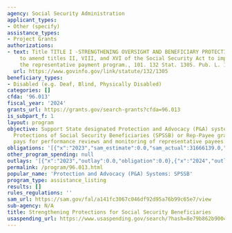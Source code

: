 ```yaml
---
agency: Social Security Administration
applicant_types:
- Other (specify)
assistance_types:
- Project Grants
authorizations:
- text: Title TITLE I -STRENGTHENING OVERSIGHT AND BENEFICIARY PROTECTION., An act
    to amend titles II, VIII, and XVI of the Social Security Act to improve and strengthen
    the representative payment program., 101. 132 Stat. 1305. Pub. L. 115, 115-165.
  url: https://www.govinfo.gov/link/statute/132/1305
beneficiary_types:
- Disabled (e.g. Deaf, Blind, Physically Disabled)
categories: []
cfda: '96.013'
fiscal_year: '2024'
grants_url: https://grants.gov/search-grants?cfda=96.013
is_subpart_f: 1
layout: program
objective: Support State designated Protection and Advocacy (P&A) systems. The Strengthening
  Protections of Social Security Beneficiaries (SPSSB) or Rep-Payee grant program
  pays for performance reviews and monitoring of representative payees.
obligations: '[{"x":"2023","sam_estimate":0.0,"sam_actual":31666139.0,"usa_spending_actual":0.0},{"x":"2024","sam_estimate":0.0,"sam_actual":32679456.0,"usa_spending_actual":0.0},{"x":"2025","sam_estimate":0.0,"sam_actual":34640223.0,"usa_spending_actual":0.0}]'
other_program_spending: null
outlays: '[{"x":"2023","outlay":0.0,"obligation":0.0},{"x":"2024","outlay":0.0,"obligation":0.0},{"x":"2025","outlay":0.0,"obligation":0.0}]'
permalink: /program/96.013.html
popular_name: 'Protection and Advocacy (P&A) Systems: SPSSB'
program_type: assistance_listing
results: []
rules_regulations: ''
sam_url: https://sam.gov/fal/a141fc3067c046df92d95a76b99c65e7/view
sub-agency: N/A
title: Strengthening Protections for Social Security Beneficiaries
usaspending_url: https://www.usaspending.gov/search/?hash=8e79b862b900410cd84daabc82a1cce4
---
```

